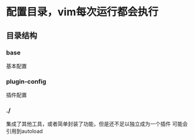 # 配置目录，vim每次运行都会执行

## 目录结构

### base
基本配置
### plugin-config
插件配置
### ./
集成了其他工具，或者简单封装了功能，但是还不足以独立成为一个插件
可能会引用到autoload
